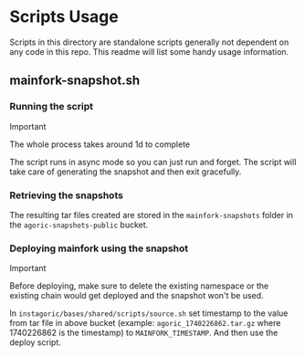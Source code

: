 # Scripts Usage

Scripts in this directory are standalone scripts generally not dependent on any code in this repo. This readme will list
some handy usage information.

## mainfork-snapshot.sh

### Running the script

> [!IMPORTANT]
> The whole process takes around 1d to complete

The script runs in async mode so you can just run and forget. The script will take care of generating the snapshot and then exit gracefully.

### Retrieving the snapshots

The resulting tar files created are stored in the `mainfork-snapshots` folder in the `agoric-snapshots-public` bucket.

### Deploying mainfork using the snapshot

> [!IMPORTANT]
> Before deploying, make sure to delete the existing namespace or the existing chain would get deployed and the snapshot won't be used.

In `instagoric/bases/shared/scripts/source.sh` set timestamp to the value from tar file in above bucket (example: `agoric_1740226862.tar.gz` where 1740226862 is the timestamp) to `MAINFORK_TIMESTAMP`. And then use the deploy script.
